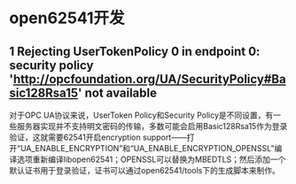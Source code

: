# open62541开发

##  1 Rejecting UserTokenPolicy 0 in endpoint 0: security policy 'http://opcfoundation.org/UA/SecurityPolicy#Basic128Rsa15' not available

对于OPC UA协议来说，UserToken Policy和Security Policy是不同设置，有一些服务器实现并不支持明文密码的传输，多数可能会启用Basic128Rsa15作为登录验证，这就需要62541开启encryption support——打开“UA_ENABLE_ENCRYPTION”和“UA_ENABLE_ENCRYPTION_OPENSSL”编译选项重新编译libopen62541；OPENSSL可以替换为MBEDTLS；然后添加一个默认证书用于登录验证，证书可以通过open62541/tools下的生成脚本来制作。

